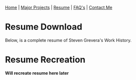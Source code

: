 [Home](home-page.md) | [Major Projects](Major_Projects.md) | [Resume](resume.md) | [FAQ's](FAQ.md) | [Contact Me](Contact_Me.md)

# Resume Download

Below, is a complete resume of Steven Grevera's Work History. 



# Resume Recreation

**Will recreate resume here later**
